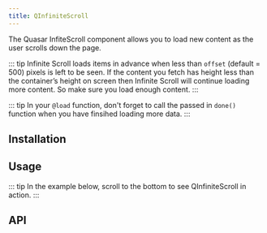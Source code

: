 ```yaml
---
title: QInfiniteScroll
---
```


The Quasar InfiteScroll component allows you to load new content as the user scrolls down the page.

::: tip
Infinite Scroll loads items in advance when less than `offset` (default = 500) pixels is left to be seen. If the content you fetch has height less than the container’s height on screen then Infinite Scroll will continue loading more content. So make sure you load enough content.
:::

::: tip
In your `@load` function, don't forget to call the passed in `done()` function when you have finsihed loading more data.
:::

## Installation
<doc-installation components="QInfiniteScroll" />

## Usage
::: tip
In the example below, scroll to the bottom to see QInfiniteScroll in action.
:::

<doc-example title="Basic" file="QInfiniteScroll/Basic" />

<doc-example title="Message slot" file="QInfiniteScroll/Slot" />

## API
<doc-api file="QInfiniteScroll" />
